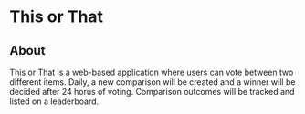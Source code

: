 # This or That

## About
This or That is a web-based application where users can vote between two different items. Daily, a new comparison will be created and a winner will be decided after 24 horus of voting. Comparison outcomes will be tracked and listed on a leaderboard.
